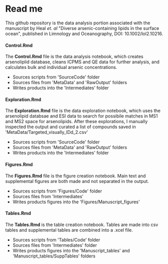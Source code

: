 # Read me

This github repository is the data analysis portion associated with the manuscript by Heal *et. al* "Diverse arsenic-containing lipids in the surface ocean", published in Limnology and Oceanography, DOI: 10.1002/lol2.10216.


#### **Control.Rmd**
The **Control.Rmd** file is the data analysis notebook, which creates arsenoliplid database, cleans ICPMS and QE data for further analysis, and calculates bulk and individual arsenic concentrations.

* Sources scripts from 'SourceCode' folder
* Sources files from 'MetaData' and 'RawOutput' folders
* Writes products into the 'Intermediates' folder

#### **Exploration.Rmd**
The **Exploration.Rmd** file is the data exploration notebook, which uses the arsenolipid databsae and ESI data to search for possibile matches in MS1 and MS2 space for arsenolipids.  After these explorations, I manually inspected the output and curated a list of compounds saved in 'MetaData/Targeted_visually_IDd_2.csv' 

* Sources scripts from 'SourceCode' folder
* Sources files from 'MetaData' and 'RawOutput' folders
* Writes products into the 'Intermediates' folder 


#### **Figures.Rmd**
The **Figures.Rmd** file is the figure creation notebook. Main text and supplemental figures are both made and not separated in the output.

* Sources scripts from 'Figures/Code' folder
* Sources files from 'Intermediates'
* Writes products figures into the 'Figures/Manuscript_figures' 

#### **Tables.Rmd**
The **Tables.Rmd** is the table creation notebook. Tables are made into csv tables and supplemental tables are combined into a .xcel file.  

* Sources scripts from 'Tables/Code' folder
* Sources files from 'Intermediates' folder 
* Writes products figures into the 'Manuscript_tables' and 'Manuscript_tables/SuppTables' folders
